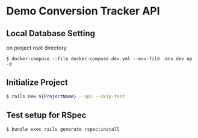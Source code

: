 # Demo Conversion Tracker API

## Local Database Setting
on project root directory
```shell
$ docker-compose --file docker-compose.dev.yml --env-file .env.dev up -d
```

## Initialize Project
```bash
$ rails new ${ProjectName} --api --skip-test
```

## Test setup for RSpec
```bash
$ bundle exec rails generate rspec:install
```
